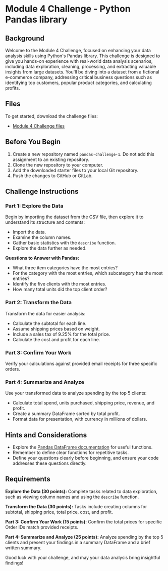 # Module 4 Challenge - Python Pandas library

## Background

Welcome to the Module 4 Challenge, focused on enhancing your data analysis skills using Python's Pandas library. This challenge is designed to give you hands-on experience with real-world data analysis scenarios, including data exploration, cleaning, processing, and extracting valuable insights from large datasets. You'll be diving into a dataset from a fictional e-commerce company, addressing critical business questions such as identifying top customers, popular product categories, and calculating profits.

## Files

To get started, download the challenge files:

- [Module 4 Challenge files](#)

## Before You Begin

1. Create a new repository named `pandas-challenge-1`. Do not add this assignment to an existing repository.
2. Clone the new repository to your computer.
3. Add the downloaded starter files to your local Git repository.
4. Push the changes to GitHub or GitLab.

## Challenge Instructions

### Part 1: Explore the Data

Begin by importing the dataset from the CSV file, then explore it to understand its structure and contents:

- Import the data.
- Examine the column names.
- Gather basic statistics with the `describe` function.
- Explore the data further as needed.

**Questions to Answer with Pandas:**

- What three item categories have the most entries?
- For the category with the most entries, which subcategory has the most entries?
- Identify the five clients with the most entries.
- How many total units did the top client order?

### Part 2: Transform the Data

Transform the data for easier analysis:

- Calculate the subtotal for each line.
- Assume shipping prices based on weight.
- Include a sales tax of 9.25% for the total price.
- Calculate the cost and profit for each line.

### Part 3: Confirm Your Work

Verify your calculations against provided email receipts for three specific orders.

### Part 4: Summarize and Analyze

Use your transformed data to analyze spending by the top 5 clients:

- Calculate total spend, units purchased, shipping price, revenue, and profit.
- Create a summary DataFrame sorted by total profit.
- Format data for presentation, with currency in millions of dollars.

## Hints and Considerations

- Explore the [Pandas DataFrame documentation](https://pandas.pydata.org/pandas-docs/stable/reference/frame.html) for useful functions.
- Remember to define clear functions for repetitive tasks.
- Define your questions clearly before beginning, and ensure your code addresses these questions directly.

## Requirements

**Explore the Data (30 points):** Complete tasks related to data exploration, such as viewing column names and using the `describe` function.

**Transform the Data (30 points):** Tasks include creating columns for subtotal, shipping price, total price, cost, and profit.

**Part 3: Confirm Your Work (15 points):** Confirm the total prices for specific Order IDs match provided receipts.

**Part 4: Summarize and Analyze (25 points):** Analyze spending by the top 5 clients and present your findings in a summary DataFrame and a brief written summary.

Good luck with your challenge, and may your data analysis bring insightful findings!

